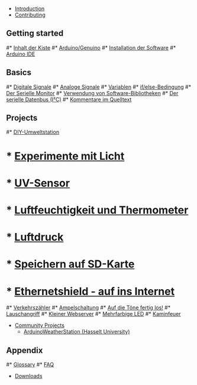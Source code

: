 * [Introduction](README.md)
* [Contributing](contributing.md)

## Getting started
#* [Inhalt der Kiste]()
#* [Arduino/Genuino]()
#* [Installation der Software]()
#* [Arduino IDE]()

## Basics
#* [Digitale Signale]()
#* [Analoge Signale]()
#* [Variablen]()
#* [if/else-Bedingung]()
#* [Der Serielle Monitor]()
#* [Verwendung von Software-Bibliotheken]()
#* [Der serielle Datenbus (I²C)]()
#* [Kommentare im Quelltext]()

## Projects
#* [DIY-Umweltstation]()
#    * [Experimente mit Licht]()
#    * [UV-Sensor]()
#    * [Luftfeuchtigkeit und Thermometer]()
#    * [Luftdruck]()
#    * [Speichern auf SD-Karte]()
#    * [Ethernetshield - auf ins Internet]()
#* [Verkehrszähler]()
#* [Ampelschaltung]()
#* [Auf die Töne fertig los!]()
#* [Lauschangriff]()
#* [Kleiner Webserver]()
#* [Mehrfarbige LED]()
#* [Kaminfeuer]()
* [Community Projects](community_projects/README.md)
    * [ArduinoWeatherStation (Hasselt University)](community_projects/Tutorial_ArduinoWeatherStation.md)

## Appendix
#* [Glossary](GLOSSARY.md)
#* [FAQ](faq.md)
* [Downloads](downloads.md)

